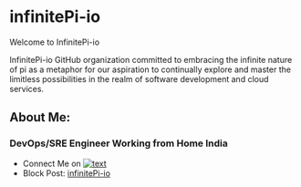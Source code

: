 # infinitePi-io

Welcome to InfinitePi-io

InfinitePi-io GitHub organization committed to embracing the infinite nature of pi as a metaphor for our aspiration to continually explore and master the limitless possibilities in the realm of software development and cloud services.

## About Me:

### DevOps/SRE Engineer Working from Home India

- Connect Me on [![text](https://img.shields.io/badge/LinkedIn-0077B5?style=for-the-badge&logo=linkedin&logoColor=white)](https://www.linkedin.com/in/satish-tripathi-91568b112/)
- Block Post: [infinitePi-io](https://infinitepi-io.github.io/)
